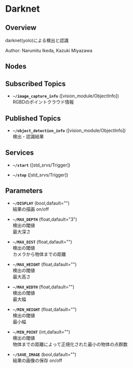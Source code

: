 # Darknet

## Overview
darknet(yolo)による検出と認識  

Author: Narumitu Ikeda, Kazuki Miyazawa

## Nodes

## Subscribed Topics
* **`~/image_capture_info`**  ([vision_module/ObjectInfo])  
RGBDのポイントクラウド情報

## Published Topics
* **`~/object_detection_info`**  ([vision_module/ObjectInfo])  
検出・認識結果  

## Services
* **`~/start`**  ([std_srvs/Trigger])  

* **`~/stop`**  ([std_srvs/Trigger])  

## Parameters

* **`~/DISPLAY`**  (bool,dafault="")  
結果の描画 on/off

* **`~/MAX_DEPTH`**  (float,dafault="3")  
検出の閾値  
最大深さ

* **`~/MAX_DIST`**  (float,dafault="")  
検出の閾値  
カメラから物体までの距離

* **`~/MAX_HEIGHT`**  (float,dafault="")  
検出の閾値  
最大高さ

* **`~/MAX_WIDTH`**  (float,dafault="")  
検出の閾値  
最大幅

* **`~/MIN_HEIGHT`**  (float,dafault="")  
検出の閾値  
最小幅

* **`~/MIN_POINT`**  (int,dafault="")  
検出の閾値  
物体までの距離によって正規化された最小の物体の点群数

* **`~/SAVE_IMAGE`**  (bool,dafault="")  
結果の画像の保存 on/off
